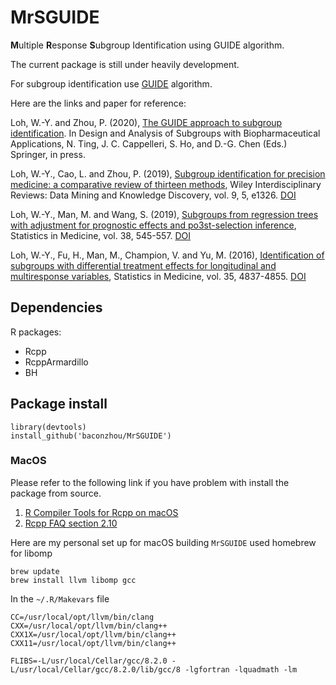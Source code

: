 # MrSGUIDE

**M**ultiple **R**esponse **S**ubgroup Identification using GUIDE algorithm.

The current package is still under heavily development.

For subgroup identification use [GUIDE](https://www.stat.wisc.edu/~loh/guide.html) algorithm.

Here are the links and paper for reference:

Loh, W.-Y. and Zhou, P. (2020), [The GUIDE approach to subgroup identification](http://www.stat.wisc.edu/~loh/treeprogs/guide/LZ19.pdf). In Design and Analysis of Subgroups with Biopharmaceutical Applications, N. Ting, J. C. Cappelleri, S. Ho, and D.-G. Chen (Eds.) Springer, in press.

Loh, W.-Y., Cao, L. and Zhou, P. (2019), [Subgroup identification for precision medicine: a comparative review of thirteen methods](http://www.stat.wisc.edu/~loh/treeprogs/guide/wires19.pdf), Wiley Interdisciplinary Reviews: Data Mining and Knowledge Discovery, vol. 9, 5, e1326. [DOI](http://dx.doi.org/10.1002/widm.1326)

Loh, W.-Y., Man, M. and Wang, S. (2019), [Subgroups from regression trees with adjustment for prognostic effects and po3st-selection inference](http://pages.stat.wisc.edu/~loh/treeprogs/guide/sm19.pdf), Statistics in Medicine, vol. 38, 545-557. [DOI](http://onlinelibrary.wiley.com/doi/10.1002/sim.7677)

Loh, W.-Y., Fu, H., Man, M., Champion, V. and Yu, M. (2016), [Identification of subgroups with differential treatment effects for longitudinal and multiresponse variables](http://www.stat.wisc.edu/~loh/treeprogs/guide/LFMCY16.pdf), Statistics in Medicine, vol. 35, 4837-4855. [DOI](http://onlinelibrary.wiley.com/doi/10.1002/sim.7020/full)

## Dependencies

R packages:

- Rcpp
- RcppArmardillo
- BH

## Package install

```
library(devtools)
install_github('baconzhou/MrSGUIDE')
```

### MacOS

Please refer to the following link if you have problem with install the package from source.

1. [R Compiler Tools for Rcpp on macOS](https://thecoatlessprofessor.com/programming/r-compiler-tools-for-rcpp-on-macos/) 
2. [Rcpp FAQ section 2.10](https://CRAN.R-project.org/package=Rcpp)

Here are my personal set up for macOS building `MrSGUIDE` used homebrew for libomp

```
brew update
brew install llvm libomp gcc
```

In the `~/.R/Makevars` file

```
CC=/usr/local/opt/llvm/bin/clang
CXX=/usr/local/opt/llvm/bin/clang++
CXX1X=/usr/local/opt/llvm/bin/clang++
CXX11=/usr/local/opt/llvm/bin/clang++

FLIBS=-L/usr/local/Cellar/gcc/8.2.0 -L/usr/local/Cellar/gcc/8.2.0/lib/gcc/8 -lgfortran -lquadmath -lm
```
